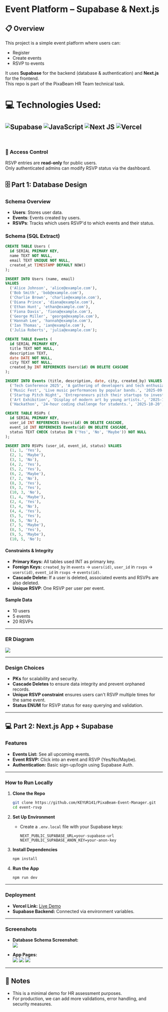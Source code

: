 # Event Platform – Supabase & Next.js

## 📋 Overview

This project is a simple event platform where users can:
- Register
- Create events
- RSVP to events

It uses **Supabase** for the backend (database & authentication) and **Next.js** for the frontend.  
This repo is part of the PixaBeam HR Team technical task.

# 💻 Technologies Used:
![Supabase](https://img.shields.io/badge/supabase-3ECF8E?style=for-the-badge&logo=supabase&logoColor=white)
![JavaScript](https://img.shields.io/badge/javascript-%23323330.svg?style=for-the-badge&logo=javascript&logoColor=%23F7DF1E)
![Next JS](https://img.shields.io/badge/Next-black?style=for-the-badge&logo=next.js&logoColor=white)
![Vercel](https://img.shields.io/badge/vercel-%23000000.svg?style=for-the-badge&logo=vercel&logoColor=white)
---
<br>

### 🔐 Access Control

RSVP entries are **read-only** for public users.  
Only authenticated admins can modify RSVP status via the dashboard.
<br>
## 🗄️ Part 1: Database Design

### **Schema Overview**

- **Users**: Stores user data.
- **Events**: Events created by users.
- **RSVPs**: Tracks which users RSVP'd to which events and their status.

### **Schema (SQL Extract)**

```sql
CREATE TABLE Users (
  id SERIAL PRIMARY KEY,
  name TEXT NOT NULL,
  email TEXT UNIQUE NOT NULL,
  created_at TIMESTAMP DEFAULT NOW()
);

INSERT INTO Users (name, email)
VALUES
  ('Alice Johnson', 'alice@example.com'),
  ('Bob Smith', 'bob@example.com'),
  ('Charlie Brown', 'charlie@example.com'),
  ('Diana Prince', 'diana@example.com'),
  ('Ethan Hunt', 'ethan@example.com'),
  ('Fiona Davis', 'fiona@example.com'),
  ('George Miller', 'george@example.com'),
  ('Hannah Lee', 'hannah@example.com'),
  ('Ian Thomas', 'ian@example.com'),
  ('Julia Roberts', 'julia@example.com');

CREATE TABLE Events (
  id SERIAL PRIMARY KEY,
  title TEXT NOT NULL,
  description TEXT,
  date DATE NOT NULL,
  city TEXT NOT NULL,
  created_by INT REFERENCES Users(id) ON DELETE CASCADE
);

INSERT INTO Events (title, description, date, city, created_by) VALUES
  ('Tech Conference 2025', 'A gathering of developers and tech enthusiasts.', '2025-09-15', 'Bangalore', 1),
  ('Music Fest', 'Live music performances by popular bands.', '2025-09-20', 'Mumbai', 2),
  ('Startup Pitch Night', 'Entrepreneurs pitch their startups to investors.', '2025-10-05', 'Delhi', 3),
  ('Art Exhibition', 'Display of modern art by young artists.', '2025-10-12', 'Pune', 4),
  ('Hackathon', '24-hour coding challenge for students.', '2025-10-20', 'Hyderabad', 5);

CREATE TABLE RSVPs (
  id SERIAL PRIMARY KEY,
  user_id INT REFERENCES Users(id) ON DELETE CASCADE,
  event_id INT REFERENCES Events(id) ON DELETE CASCADE,
  status TEXT CHECK (status IN ('Yes', 'No', 'Maybe')) NOT NULL
);

INSERT INTO RSVPs (user_id, event_id, status) VALUES
  (1, 1, 'Yes'),
  (2, 1, 'Maybe'),
  (3, 1, 'No'),
  (4, 2, 'Yes'),
  (5, 2, 'Yes'),
  (6, 2, 'Maybe'),
  (7, 2, 'No'),
  (8, 3, 'Yes'),
  (9, 3, 'Yes'),
  (10, 3, 'No'),
  (1, 4, 'Maybe'),
  (2, 4, 'Yes'),
  (3, 4, 'No'),
  (4, 4, 'Yes'),
  (5, 5, 'Yes'),
  (6, 5, 'No'),
  (7, 5, 'Maybe'),
  (8, 5, 'Yes'),
  (9, 5, 'Maybe'),
  (10, 5, 'No');
```

#### **Constraints & Integrity**

- **Primary Keys:** All tables used INT as primary key.
- **Foreign Keys:** `created_by` in `events` → `users(id)`, `user_id` in `rsvps` → `users(id)`, `event_id` in `rsvps` → `events(id)`.
- **Cascade Delete:** If a user is deleted, associated events and RSVPs are also deleted.
- **Unique RSVP**: One RSVP per user per event.

#### **Sample Data**

- 10 users
- 5 events
- 20 RSVPs



---

### **ER Diagram**

<img src="Screenshot 2025-08-19 220111.png">

---

### **Design Choices**

- **PKs** for scalability and security.
- **Cascade Deletes** to ensure data integrity and prevent orphaned records.
- **Unique RSVP constraint** ensures users can't RSVP multiple times for the same event.
- **Status ENUM** for RSVP status for easy querying and validation.

---

## 💻 Part 2: Next.js App + Supabase

### **Features**

- **Events List:** See all upcoming events.
- **Event RSVP:** Click into an event and RSVP (Yes/No/Maybe).
- **Authentication:** Basic sign-up/login using Supabase Auth.

---

### **How to Run Locally**

1. **Clone the Repo**
    ```bash
    git clone https://github.com/KEYUR141/PixaBeam-Event-Manager.git
    cd event-rsvp
    ```

2. **Set Up Environment**
    - Create a `.env.local` file with your Supabase keys:
      ```
      NEXT_PUBLIC_SUPABASE_URL=your-supabase-url
      NEXT_PUBLIC_SUPABASE_ANON_KEY=your-anon-key
      ```

3. **Install Dependencies**
    ```bash
    npm install
    ```

4. **Run the App**
    ```bash
    npm run dev
    ```

---

### **Deployment**

- **Vercel Link:** [Live Demo](https://pixa-beam-event-manager-dgbg.vercel.app/)
- **Supabase Backend:** Connected via environment variables.

---

### **Screenshots**

- **Database Schema Screenshot:**  
  <img src="Screenshot 2025-08-19 224811.png">


- **App Pages:**  
  <img src="Screenshot 2025-08-19 222339.png">
  <img src="Screenshot 2025-08-19 222402.png">
  <img src="Screenshot 2025-08-19 222414.png">
  



---

## 📝 Notes

- This is a minimal demo for HR assessment purposes.
- For production, we can add more validations, error handling, and security measures.



